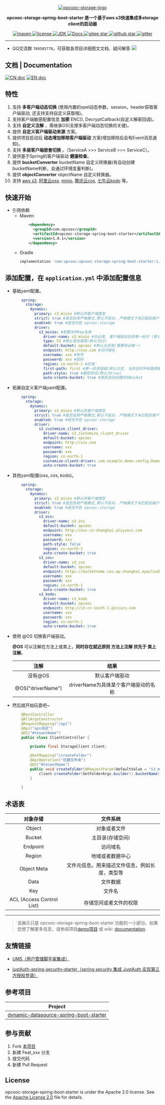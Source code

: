 <p align="center">
  <a href="https://github.com/opcooc/opcooc-storage-spring-boot-starter">
   <img alt="opcooc-storage-logo" src="https://gitee.com/opcooc/opcooc-storage-spring-boot-starter/raw/main/doc/img/opcooc-storage.png">
  </a>
</p>

<p align="center">
  <strong>opcooc-storage-spring-boot-starter 是一个基于aws s3快速集成多storage client的启动器</strong>
</p>

<p align="center">
	<a target="_blank" href="https://search.maven.org/search?q=g:com.opcooc%20AND%20a:opcooc-storage-spring-boot-starter">
		<img alt='maven' src="https://img.shields.io/maven-central/v/com.opcooc/opcooc-storage-spring-boot-starter" />
	</a>
	<a target="_blank" href="https://www.apache.org/licenses/LICENSE-2.0.html">
		<img alt='license' src="https://img.shields.io/badge/license-Apache%202-4EB1BA.svg?style=square" />
	</a>
	<a target="_blank" href="https://www.oracle.com/technetwork/java/javase/downloads/index.html">
		<img alt='JDK' src="https://img.shields.io/badge/JDK-1.8+-green.svg" />
	</a>
	<a target="_blank" href="https://github.com/opcooc/opcooc-storage-spring-boot-starter/wiki" title="参考文档">
		<img alt='Docs' src="https://img.shields.io/badge/Docs-latest-blueviolet.svg" />
	</a>
	<a target="_blank" href='https://gitee.com/opcooc/opcooc-storage-spring-boot-starter/stargazers'>
	  <img alt='gitee star' src='https://gitee.com/opcooc/opcooc-storage-spring-boot-starter/badge/star.svg?theme=white'/>
	</a>
	<a target="_blank" href='https://github.com/opcooc/opcooc-storage-spring-boot-starter'>
		<img alt="github star" src="https://img.shields.io/github/stars/opcooc/opcooc-storage-spring-boot-starter?style=social"/>
	</a>
	<a target="_blank" href='https://gitter.im/opcooc/opcooc-storage-spring-boot-starter?utm_source=badge&utm_medium=badge&utm_campaign=pr-badge'>
		<img alt="gitter" src="https://img.shields.io/gitter/room/opcooc/opcooc-storage-spring-boot-starter"/>
	</a>

</p>

-------------------------------------------------------------------------------

- QQ交流群 `789585778`，可获取各项目详细图文文档、疑问解答
[![](http://pub.idqqimg.com/wpa/images/group.png)](https://jq.qq.com/?_wv=1027&k=iRannIfW)

## 文档 | Documentation

[![CN doc](https://img.shields.io/badge/文档-中文版-blue.svg)](README.md)
[![EN doc](https://img.shields.io/badge/document-English-blue.svg)](README.md)


## 特性

1. 支持 **多客户端动态切换** (使用内置的spel动态参数，session，header获取客户端驱动, 还支持支持自定义获取哦)。
2. 支持客户端敏感配置信息 **加密**  ENC(), DecryptCallback(自定义解密回调)。
3. 支持 **自定义注解** ，需继承OS(支撑多客户端动态切换的关键)。
4. 提供 **自定义客户端驱动来源** 方案。
5. 提供项目启动后 **动态增加移除客户端驱动** 方案(增加移除后会有Event消息通知)。
6. 支持  **多层客户端嵌套切换** 。（ServiceA >>>  ServiceB >>> ServiceC）。
7. 提供基于Spring的客户端驱动 **健康检查**。
8. 提供 **bucketConverter** bucketName 自定义转换器(有自动创建bucketName判断，会通过环境变量判断)。
9. 提供 **objectConverter** objectName 自定义转换器。
10. 支持 [aws s3](https://docs.aws.amazon.com/AmazonS3/latest/gsg/GetStartedWithS3.html), 
[阿里云oss](https://help.aliyun.com/document_detail/64919.html), 
[minio](http://docs.minio.org.cn/docs/master/how-to-use-aws-sdk-for-java-with-minio-server), 
[腾讯云cos](https://cloud.tencent.com/document/product/436/37421), 
[七牛云kodo](https://developer.qiniu.com/kodo/manual/4086/aws-s3-compatible) 等。

## 快速开始

-   引用依赖
    -   Maven:
        ```xml
            <dependency>
              <groupId>com.opcooc</groupId>
              <artifactId>opcooc-storage-spring-boot-starter</artifactId>
              <version>1.0.1</version>
            </dependency>
        ```
    -   Gradle
        ```groovy
        implementation 'com.opcooc:opcooc-storage-spring-boot-starter:1.0.1'
        ```

## 添加配置，在 `application.yml` 中添加配置信息
-   基础yaml配置。

    ```yaml
        spring:
          storage:
            dynamic:
              primary: s3_minio #默认的客户端类型
              strict: true #是否启用严格模式,默认不启动. 严格模式下未匹配到客户端直接报错, 非严格模式下则使用默认客户端primary所设置的客户端
              enabled: true #是否开启 opcooc-storage
              driver:
                s3_minio: #配置文件key名称
                  driver-name: s3_minio #非必填, 客户端驱动名称唯一标识 (默认为配置文件key名称)
                  type: S3 #默认驱动类型(默认为S3)
                  default-bucket: opcooc #默认主目录(需要保证唯一)
                  endpoint: http://xxx.com #访问域名
                  username: xxx #账号
                  password: xxx #密码
                  region: cn-north-1 #区域
                  first-path: first #第一目录层级(默认为空, 当存在时所有路径都以 [firstPath + objectName] 拼接 ** 需要自己实现ObjectConverter **)
                  path-style: true #路径样式(默认为true)
                  auto-create-bucket: true #是否自动创建目标bucket

    ```
-   拓展自定义客户端yaml配置。

    ```yaml
        spring:
          storage:
            dynamic:
              primary: s3_minio #默认的客户端类型
              strict: true #是否启用严格模式,默认不启动. 严格模式下未匹配到客户端直接报错, 非严格模式下则使用默认客户端primary所设置的客户端
              enabled: true #是否开启 opcooc-storage
              driver:
                s3_customize_client_driver:
                  driver-name: s3_customize_client_driver
                  default-bucket: opcooc
                  endpoint: http://xxx.com
                  username: xxx
                  password: xxx
                  region: cn-north-1
                  customize-client-driver: com.example.demo.config.DemoClientDriver #自定义客户端clazz
                  auto-create-bucket: true

    ```
-   其他yaml配置(oss, cos, kodo)。
    ```yaml
        spring:
          storage:
            dynamic:
              primary: s3_minio #默认的客户端类型
              strict: true #是否启用严格模式,默认不启动. 严格模式下未匹配到客户端直接报错, 非严格模式下则使用默认客户端primary所设置的客户端
              enabled: true #是否开启 opcooc-storage
              driver:
                s3_oss:
                  driver-name: s3_oss
                  default-bucket: opcooc
                  endpoint: http://oss-cn-shanghai.aliyuncs.com
                  username: xxx
                  password: xxx
                  path-style: false
                  region: cn-north-1
                  auto-create-bucket: true
                s3_cos:
                  driver-name: s3_cos
                  default-bucket: opcooc
                  endpoint: https://bucketname.cos.ap-shanghai.myqcloud.com
                  username: xxx
                  password: xxx
                  region: cn-north-1
                  auto-create-bucket: true
                s3_kodo:
                  driver-name: s3_kodo
                  default-bucket: opcooc
                  endpoint: http://s3-cn-south-1.qiniucs.com
                  username: xxx
                  password: xxx
                  region: cn-north-1
                  auto-create-bucket: true
    ```
    
-   使用 @OS 切换客户端驱动。

    **@OS** 可以注解在方法上或类上，**同时存在就近原则 方法上注解 优先于 类上注解**。
    
    |     **注解**   |                   **结果**          |
    | :-----------: | :--------------------------------------: |
    |    没有@OS     |                默认客户端驱动             |
    | @OS("driverName") | driverName为具体某个客户端驱动的名称    |
    
-   然后就开始玩耍吧~

    ```java
        @RestController
        @AllArgsConstructor
        @RequestMapping("/api")
        @Api("api测试")
        @OS("#tenantName")
        public class ClientController {
        
            private final StorageClient client;
    
            @GetMapping("/createFolder")
            @ApiOperation("创建文件夹")
            @OS("#tenantName")
            public void createFolder(@RequestParam(defaultValue = "s3_minio") String tenantName, @RequestParam String folderName) {
                client.createFolder(SetFolderArgs.builder().bucketName(BUCKET_NAME).folderName(folderName).build());
            }
        
        }
    ```
## 术语表

   | **对象存储**    | **文件系统**|
   | :-----------: | :-----------:|
   |Object|对象或者文件|
   |Bucket|主目录(存储空间)|
   |Endpoint|访问域名|
   |Region|地域或者数据中心|
   |Object Meta|文件元信息。用来描述文件信息，例如长度，类型等|
   |Data|文件数据|
   |Key|文件名|
   |ACL (Access Control List)|存储空间或者文件的权限|
   
-------------------------------------------------------------------------------

> 该展示只是 opcooc-storage-spring-boot-starter 功能的一小部分。如果您想了解更多信息，请参阅项目[demo项目](https://github.com/opcooc/opcooc-storage-spring-boot-starter-example) 或 wiki: [documentation](https://github.com/opcooc/opcooc-storage-spring-boot-starter/wiki).

## 友情链接

- [UMS（用户管理脚手架集成）](https://gitee.com/pcore/UMS)

- [justAuth-spring-security-starter（spring security 集成 JustAuth 实现第三方授权登录）](https://gitee.com/pcore/just-auth-spring-security-starter)

## 参考项目

| Project                                                              |
| -------------------------------------------------------------------- |
| [dynamic-datasource-spring-boot-starter](https://gitee.com/baomidou/dynamic-datasource-spring-boot-starter)|

## 参与贡献

1. Fork [本项目](https://github.com/opcooc/opcooc-storage-spring-boot-starter)
2. 新建 Feat_xxx 分支
3. 提交代码
4. 新建 Pull Request

## License

opcooc-storage-spring-boot-starter is under the Apache 2.0 license. See the [Apache License 2.0](http://www.apache.org/licenses/LICENSE-2.0) file for details.

